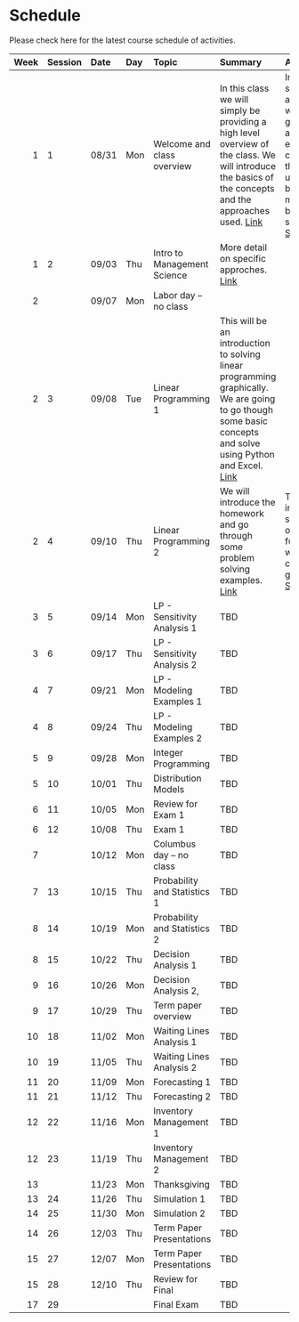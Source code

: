 Schedule
============================


Please check here for the latest course schedule of activities.

|   Week | Session   | Date   | Day   | Topic                        | Summary                                                                                                                                                                                  | Assignment                                                                                                                                                                                                         | Due   |
|-------:|:----------|:-------|:------|:-----------------------------|:-----------------------------------------------------------------------------------------------------------------------------------------------------------------------------------------|:-------------------------------------------------------------------------------------------------------------------------------------------------------------------------------------------------------------------|:------|
|      1 | 1         | 08/31  | Mon   | Welcome and class overview   | In this class we will simply be providing a high level overview of the class.  We will introduce the basics of the concepts and the approaches used.  [Link](../../sessions/session1)    | In this starter assignment, we are just going to try and test that everyone can go through and utilize some basic modeling of business senarios. [Starter](https://rpi.box.com/s/ldy9h2bfaz00gek5a9cotyz21sboab95) | 09/10 |
|      1 | 2         | 09/03  | Thu   | Intro to Management Science  | More detail on specific approches. [Link](../../sessions/session2)                                                                                                                       |                                                                                                                                                                                                                    |       |
|      2 |           | 09/07  | Mon   | Labor day – no class         |                                                                                                                                                                                          |                                                                                                                                                                                                                    |       |
|      2 | 3         | 09/08  | Tue   | Linear Programming 1         | This will be an introduction to solving linear programming graphically.  We are going to go though some basic concepts and solve using Python and Excel. [Link](../../sessions/session3) |                                                                                                                                                                                                                    |       |
|      2 | 4         | 09/10  | Thu   | Linear Programming 2         | We will introduce the homework and go  through some problem solving examples. [Link](../../sessions/session4)                                                                            | This involves solving objective functions with constraints graphically.  [Starter](https://rpi.box.com/s/ldy9h2bfaz00gek5a9cotyz21sboab95)                                                                         | 09/21 |
|      3 | 5         | 09/14  | Mon   | LP - Sensitivity Analysis 1  | TBD                                                                                                                                                                                      |                                                                                                                                                                                                                    |       |
|      3 | 6         | 09/17  | Thu   | LP - Sensitivity Analysis 2  | TBD                                                                                                                                                                                      |                                                                                                                                                                                                                    |       |
|      4 | 7         | 09/21  | Mon   | LP - Modeling Examples 1     | TBD                                                                                                                                                                                      |                                                                                                                                                                                                                    |       |
|      4 | 8         | 09/24  | Thu   | LP - Modeling Examples 2     | TBD                                                                                                                                                                                      |                                                                                                                                                                                                                    |       |
|      5 | 9         | 09/28  | Mon   | Integer Programming          | TBD                                                                                                                                                                                      |                                                                                                                                                                                                                    |       |
|      5 | 10        | 10/01  | Thu   | Distribution Models          | TBD                                                                                                                                                                                      |                                                                                                                                                                                                                    |       |
|      6 | 11        | 10/05  | Mon   | Review for Exam 1            | TBD                                                                                                                                                                                      |                                                                                                                                                                                                                    |       |
|      6 | 12        | 10/08  | Thu   | Exam 1                       | TBD                                                                                                                                                                                      |                                                                                                                                                                                                                    |       |
|      7 |           | 10/12  | Mon   | Columbus day – no class      | TBD                                                                                                                                                                                      |                                                                                                                                                                                                                    |       |
|      7 | 13        | 10/15  | Thu   | Probability and Statistics 1 | TBD                                                                                                                                                                                      |                                                                                                                                                                                                                    |       |
|      8 | 14        | 10/19  | Mon   | Probability and Statistics 2 | TBD                                                                                                                                                                                      |                                                                                                                                                                                                                    |       |
|      8 | 15        | 10/22  | Thu   | Decision Analysis 1          | TBD                                                                                                                                                                                      |                                                                                                                                                                                                                    |       |
|      9 | 16        | 10/26  | Mon   | Decision Analysis 2,         | TBD                                                                                                                                                                                      |                                                                                                                                                                                                                    |       |
|      9 | 17        | 10/29  | Thu   | Term paper overview          | TBD                                                                                                                                                                                      |                                                                                                                                                                                                                    |       |
|     10 | 18        | 11/02  | Mon   | Waiting Lines Analysis 1     | TBD                                                                                                                                                                                      |                                                                                                                                                                                                                    |       |
|     10 | 19        | 11/05  | Thu   | Waiting Lines Analysis 2     | TBD                                                                                                                                                                                      |                                                                                                                                                                                                                    |       |
|     11 | 20        | 11/09  | Mon   | Forecasting 1                | TBD                                                                                                                                                                                      |                                                                                                                                                                                                                    |       |
|     11 | 21        | 11/12  | Thu   | Forecasting 2                | TBD                                                                                                                                                                                      |                                                                                                                                                                                                                    |       |
|     12 | 22        | 11/16  | Mon   | Inventory Management 1       | TBD                                                                                                                                                                                      |                                                                                                                                                                                                                    |       |
|     12 | 23        | 11/19  | Thu   | Inventory Management 2       | TBD                                                                                                                                                                                      |                                                                                                                                                                                                                    |       |
|     13 |           | 11/23  | Mon   | Thanksgiving                 | TBD                                                                                                                                                                                      |                                                                                                                                                                                                                    |       |
|     13 | 24        | 11/26  | Thu   | Simulation 1                 | TBD                                                                                                                                                                                      |                                                                                                                                                                                                                    |       |
|     14 | 25        | 11/30  | Mon   | Simulation 2                 | TBD                                                                                                                                                                                      |                                                                                                                                                                                                                    |       |
|     14 | 26        | 12/03  | Thu   | Term Paper Presentations     | TBD                                                                                                                                                                                      |                                                                                                                                                                                                                    |       |
|     15 | 27        | 12/07  | Mon   | Term Paper Presentations     | TBD                                                                                                                                                                                      |                                                                                                                                                                                                                    |       |
|     15 | 28        | 12/10  | Thu   | Review for Final             | TBD                                                                                                                                                                                      |                                                                                                                                                                                                                    |       |
|     17 | 29        |        |       | Final Exam                   | TBD                                                                                                                                                                                      |                                                                                                                                                                                                                    |       |